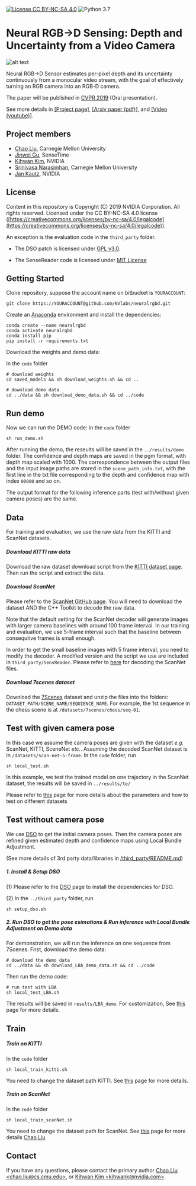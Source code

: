 [![License CC BY-NC-SA 4.0](https://img.shields.io/badge/License-CC%20BY--NC--SA%204.0-blue.svg)](https://creativecommons.org/licenses/by-nc-sa/4.0/legalcode)
![Python 3.7](https://img.shields.io/badge/python-3.7-green.svg)
# Neural RGB→D Sensing: Depth and Uncertainty from a Video Camera 
![alt text](https://research.nvidia.com/sites/default/files/publications/neuralrgbd.jpg)

Neural RGB→D Sensor estimates per-pixel depth and its uncertainty continuously from a monocular video stream, with the goal of effectively turning an RGB
camera into an RGB-D camera.

The paper will be published in [CVPR 2019](http://cvpr2019.thecvf.com/) (Oral presentation).

See more details in [[Project page]](https://research.nvidia.com/publication/2019-06_Neural-RGBD), [[Arxiv paper (pdf)]](https://arxiv.org/pdf/1901.02571.pdf), and [[Video (youtube)]](https://www.youtube.com/watch?v=KZGDBtArbeo).

## Project members ##

* [Chao Liu](http://www.cs.cmu.edu/~ILIM/people/chaoliu1/), Carnegie Mellon University
* [Jinwei Gu](http://www.gujinwei.org/), SenseTime
* [Kihwan Kim](https://research.nvidia.com/person/kihwan-kim), NVIDIA
* [Srinivasa Narasimhan](http://www.cs.cmu.edu/~srinivas/), Carnegie Mellon University
* [Jan Kautz](https://research.nvidia.com/person/jan-kautz), NVIDIA

## License
Content in this repository is Copyright (C) 2019 NVIDIA Corporation. All rights reserved. Licensed under the CC BY-NC-SA 4.0 license
([https://creativecommons.org/licenses/by-nc-sa/4.0/legalcode](https://creativecommons.org/licenses/by-nc-sa/4.0/legalcode)).

An exception is the evaluation code in the ``third_party`` folder.

- The DSO patch is licensed under [GPL v3.0](https://github.com/JakobEngel/dso/blob/master/LICENSE).

- The SenseReader code is licensed under [MIT License](https://github.com/ScanNet/ScanNet#license)


## Getting Started 
Clone repository, suppose the account name on bitbucket is `YOURACCOUNT`:
```
git clone https://YOURACCOUNT@github.com/NVlabs/neuralrgbd.git
```

Create an [Anaconda](https://www.anaconda.com/distribution/) environment and install the dependencies:
```
conda create --name neuralrgbd
conda activate neuralrgbd
conda install pip
pip install -r requirements.txt
```

Download the weights and demo data:

In the `code` folder 
```
# download weights
cd saved_models && sh download_weights.sh && cd ..

# download demo data
cd ../data && sh download_demo_data.sh && cd ../code
```

## Run demo 
Now we can run the DEMO code: in the `code` folder
```
sh run_demo.sh
``` 
After running the demo, the reseults will be saved in the `../results/demo`
folder.  The confidence and depth maps are saved in the pgm format, with depth
map scaled with 1000.  The correspondence between the output files and the
input image paths are stored in the `scene_path_info.txt`, with the first line
in the txt file corresponding to the depth and confidence map with index
`00000` and so on.

The output format for the following inference parts (test with/without given camera poses) are the same.

## Data
For training and evaluation, we use the raw data from the KITTI and ScanNet datasets.

##### Download KITTI raw data
Download the raw dataset download script from the [KITTI dataset page](http://www.cvlibs.net/datasets/kitti/raw_data.php). 
Then run the script and extract the data.

##### Download ScanNet
Please refer to the [ScanNet GitHub page](https://github.com/ScanNet/ScanNet).
You will need to download the dataset AND the C++ Toolkit to decode the raw data.

Note that the default setting for the ScanNet decoder will generate images with larger camera baselines with around 100 frame interval.  In our training and evaluation, we use 5-frame interval such that the baseline between consequtive frames is small enough. 

In order to get the small baseline images with 5 frame interval, you need to modify the decoder.  A modified version and the script we use are included in `third_party/SensReader`.  Please refer to [here](./third_party/SensReader) for decoding the ScanNet files.

##### Download 7scenes dataset
Download the [7Scenes](https://www.microsoft.com/en-us/research/project/rgb-d-dataset-7-scenes/) dataset
and unzip the files into the folders: `DATASET_PATH/SCENE_NAME/SEQUIENCE_NAME`.  For example, the 1st sequence in the chess scene is at
`/datasets/7scenes/chess/seq-01`.

## Test with given camera pose
In this case we assume the camera poses are given with the dataset *e.g.* ScanNet, KITTI, SceneNet *etc.*.
Assuming the decoded ScanNet dataset is in `/datasets/scan-net-5-frame`. In the `code` folder, run
```
sh local_test.sh
```
In this example, we test the trained model on one trajectory in the ScanNet dataset, the results will be saved in `../results/te/`

Please refer to [this](docs/TE.md) page for more details about the parameters and how to test on different datasets

## Test without camera pose
We use [DSO](https://github.com/JakobEngel/dso) to get the initial camera poses. Then the camera poses are refined given estimated depth and confidence maps using Local Bundle Adjustment. 

(See more details of 3rd party data/libraries in [/third_party/README.md](./third_party/README.md))

##### 1. Install & Setup DSO 
(1) Please refer to the [DSO](https://github.com/JakobEngel/dso) page to install the dependencies for DSO.

(2) In the `../third_party` folder, run 
```
sh setup_dso.sh
```

##### 2. Run DSO to get the pose esimations & Run inference with Local Bundle Adjustment on Demo data
For demonstration, we will run the inference on one sequence from 7Scenes.  First, download the demo data:
```
# download the demo data
cd ../data && sh download_LBA_demo_data.sh && cd ../code
```

Then run the demo code:
```
# run test with LBA
sh local_test_LBA.sh
```
The results will be saved in `results/LBA_demo`.  For customization, See [this](./docs/LBA.md) page for more details.


## Train

##### Train on KITTI
In the `code` folder
```
sh local_train_kitti.sh
``` 
You need to change the dataset path KITTI. See [this](./docs/TR.md) page for more details.

##### Train on ScanNet 
In the `code` folder
```
sh local_train_scanNet.sh
``` 
You need to change the dataset path for ScanNet. See [this](./docs/TR.md) page for more details
[Chao Liu](http://www.cs.cmu.edu/~ILIM/people/chaoliu1/)
## Contact
If you have any questions, please contact the primary author [Chao Liu &lt;chao.liu@cs.cmu.edu>](mailto:chao.liu@cs.cmu.edu), or [Kihwan Kim &lt;kihwank@nvidia.com>](mailto:kihwank@nvidia.com).
